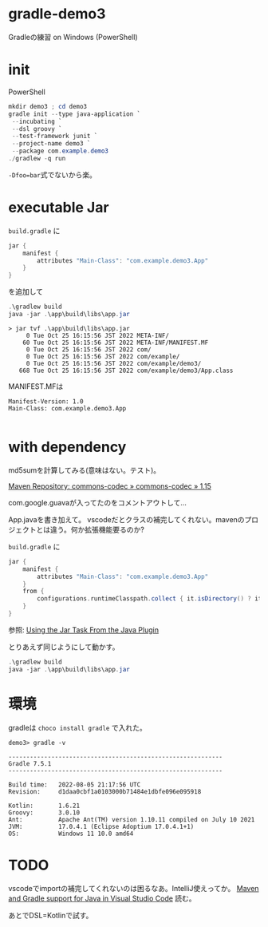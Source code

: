 # gradle-demo3

Gradleの練習 on Windows (PowerShell)

# init

PowerShell
```powershell
mkdir demo3 ; cd demo3
gradle init --type java-application `
 --incubating `
 --dsl groovy `
 --test-framework junit `
 --project-name demo3 `
 --package com.example.demo3
./gradlew -q run
```

`-Dfoo=bar`式でないから楽。

# executable Jar

`build.gradle` に
```groovy
jar {
    manifest {
        attributes "Main-Class": "com.example.demo3.App"
    }
}
```

を追加して

```powershell
.\gradlew build
java -jar .\app\build\libs\app.jar
```

```
> jar tvf .\app\build\libs\app.jar  
     0 Tue Oct 25 16:15:56 JST 2022 META-INF/
    60 Tue Oct 25 16:15:56 JST 2022 META-INF/MANIFEST.MF
     0 Tue Oct 25 16:15:56 JST 2022 com/
     0 Tue Oct 25 16:15:56 JST 2022 com/example/
     0 Tue Oct 25 16:15:56 JST 2022 com/example/demo3/
   668 Tue Oct 25 16:15:56 JST 2022 com/example/demo3/App.class
```

MANIFEST.MFは
```
Manifest-Version: 1.0
Main-Class: com.example.demo3.App


```

# with dependency

md5sumを計算してみる(意味はない。テスト)。

[Maven Repository: commons-codec » commons-codec » 1.15](https://mvnrepository.com/artifact/commons-codec/commons-codec/1.15)

com.google.guavaが入ってたのをコメントアウトして...

App.javaを書き加えて。
vscodeだとクラスの補完してくれない。mavenのプロジェクトとは違う。何か拡張機能要るのか?

`build.gradle` に
```groovy
jar {
    manifest {
        attributes "Main-Class": "com.example.demo3.App"
    }
    from {
        configurations.runtimeClasspath.collect { it.isDirectory() ? it : zipTree(it) }
    }
}
```

参照: [Using the Jar Task From the Java Plugin](https://www.baeldung.com/gradle-fat-jar#using-the-jar-task-from-the-java-plugin)


とりあえず同じようにして動かす。
```powershell
.\gradlew build
java -jar .\app\build\libs\app.jar
```


# 環境

gradleは `choco install gradle` で入れた。

```
demo3> gradle -v

------------------------------------------------------------
Gradle 7.5.1
------------------------------------------------------------

Build time:   2022-08-05 21:17:56 UTC
Revision:     d1daa0cbf1a0103000b71484e1dbfe096e095918

Kotlin:       1.6.21
Groovy:       3.0.10
Ant:          Apache Ant(TM) version 1.10.11 compiled on July 10 2021
JVM:          17.0.4.1 (Eclipse Adoptium 17.0.4.1+1)
OS:           Windows 11 10.0 amd64
```

# TODO

vscodeでimportの補完してくれないのは困るなあ。IntelliJ使えってか。
[Maven and Gradle support for Java in Visual Studio Code](https://code.visualstudio.com/docs/java/java-build#_gradle) 読む。

あとでDSL=Kotlinで試す。
